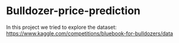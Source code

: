 # Bulldozer-price-prediction
In this project we tried to explore the dataset: https://www.kaggle.com/competitions/bluebook-for-bulldozers/data
